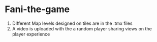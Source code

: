 # Fani-the-game

1. Different Map levels designed on tiles are in the .tmx files
2. A video is uploaded with the a random player sharing views on the player experience
